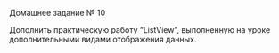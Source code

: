 Домашнее задание № 10

Дополнить практическую работу “ListView”, выполненную на уроке дополнительными видами отображения данных.
